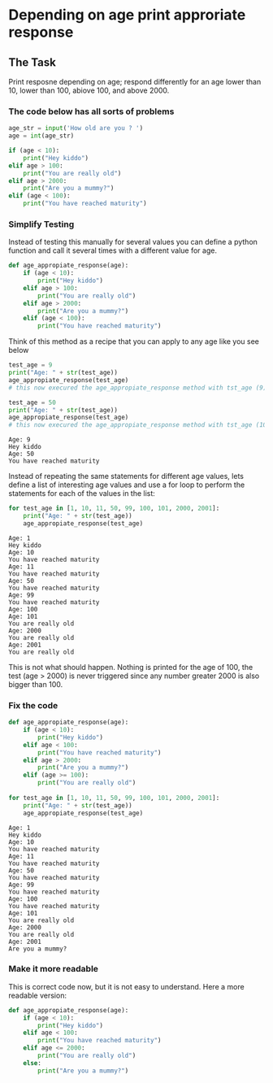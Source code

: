 # Depending on age print approriate response

## The Task ## 
Print resposne depending on age; respond differently for an age lower than 10, lower than 100, abiove 100, and above 2000.


### The code below has all sorts of problems ###



```python
age_str = input('How old are you ? ')
age = int(age_str)

if (age < 10):
    print("Hey kiddo")
elif age > 100:
    print("You are really old")
elif age > 2000:
    print("Are you a mummy?")
elif (age < 100):
    print("You have reached maturity")
```

### Simplify Testing ###

Instead of testing this manually for several values you can define a python function and call it several times with a different value for age. 


```python
def age_appropiate_response(age): 
    if (age < 10):
        print("Hey kiddo")
    elif age > 100:
        print("You are really old")
    elif age > 2000:
        print("Are you a mummy?")
    elif (age < 100):
        print("You have reached maturity")
```

Think of this method as a recipe that you can apply to any age like you see below


```python
test_age = 9 
print("Age: " + str(test_age))
age_appropiate_response(test_age)    
# this now execured the age_appropiate_response method with tst_age (9) assigned top age

test_age = 50 
print("Age: " + str(test_age))
age_appropiate_response(test_age)    
# this now execured the age_appropiate_response method with tst_age (100) assigned top age
```

    Age: 9
    Hey kiddo
    Age: 50
    You have reached maturity


Instead of repeating the same statements for different age values, lets define a list of interesting age values and use a for loop to perform the statements for each of the values in the list:


```python
for test_age in [1, 10, 11, 50, 99, 100, 101, 2000, 2001]: 
    print("Age: " + str(test_age))
    age_appropiate_response(test_age)    
```

    Age: 1
    Hey kiddo
    Age: 10
    You have reached maturity
    Age: 11
    You have reached maturity
    Age: 50
    You have reached maturity
    Age: 99
    You have reached maturity
    Age: 100
    Age: 101
    You are really old
    Age: 2000
    You are really old
    Age: 2001
    You are really old


This is not what should happen. Nothing is printed for the age of 100, the test (age > 2000) is never triggered since any number greater 2000 is also bigger than 100. 

### Fix the  code ###


```python
def age_appropiate_response(age): 
    if (age < 10):
        print("Hey kiddo")
    elif age < 100:
        print("You have reached maturity")
    elif age > 2000:
        print("Are you a mummy?")
    elif (age >= 100):
        print("You are really old")
        
for test_age in [1, 10, 11, 50, 99, 100, 101, 2000, 2001]: 
    print("Age: " + str(test_age))
    age_appropiate_response(test_age)
```

    Age: 1
    Hey kiddo
    Age: 10
    You have reached maturity
    Age: 11
    You have reached maturity
    Age: 50
    You have reached maturity
    Age: 99
    You have reached maturity
    Age: 100
    You have reached maturity
    Age: 101
    You are really old
    Age: 2000
    You are really old
    Age: 2001
    Are you a mummy?


### Make it more readable ###

This is correct code now, but it is not easy to understand. Here a more readable version: 


```python
def age_appropiate_response(age): 
    if (age < 10):
        print("Hey kiddo")
    elif age < 100:
        print("You have reached maturity")
    elif age <= 2000:
        print("You are really old")
    else: 
        print("Are you a mummy?")
```
